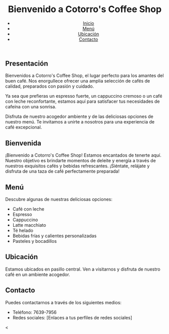 <!DOCTYPE html>
<html>
<head>
  <title>Cotorro's Coffee Shop</title>
  <link rel="stylesheet" href="styles.css">
</head>
<body>
  <header>
    <h1>Bienvenido a Cotorro's Coffee Shop</h1>
    <nav>
      <ul>
        <li><a href="#inicio">Inicio</a></li>
        <li><a href="#menu">Menú</a></li>
        <li><a href="#ubicacion">Ubicación</a></li>
        <li><a href="#contacto">Contacto</a></li>
      </ul>
    </nav>
  </header>

  <section id="presentacion">
    <h2>Presentación</h2>
    <p>Bienvenidos a Cotorro's Coffee Shop, el lugar perfecto para los amantes del buen café. Nos enorgullece ofrecer una amplia selección de cafés de calidad, preparados con pasión y cuidado.</p>
    <p>Ya sea que prefieras un espresso fuerte, un cappuccino cremoso o un café con leche reconfortante, estamos aquí para satisfacer tus necesidades de cafeína con una sonrisa.</p>
    <p>Disfruta de nuestro acogedor ambiente y de las deliciosas opciones de nuestro menú. Te invitamos a unirte a nosotros para una experiencia de café excepcional.</p>
  </section>

  <section id="inicio">
    <h2>Bienvenida</h2>
    <p>¡Bienvenido a Cotorro's Coffee Shop! Estamos encantados de tenerte aquí. Nuestro objetivo es brindarte momentos de deleite y energía a través de nuestros exquisitos cafés y bebidas refrescantes. ¡Siéntate, relájate y disfruta de una taza de café perfectamente preparada!</p>
  </section>

  <section id="menu">
    <h2>Menú</h2>
    <p>Descubre algunas de nuestras deliciosas opciones:</p>
    <ul>
      <li>Café con leche</li>
      <li>Espresso</li>
      <li>Cappuccino</li>
      <li>Latte macchiato</li>
      <li>Té helado</li>
      <li>Bebidas frías y calientes personalizadas</li>
      <li>Pasteles y bocadillos</li>
    </ul>
  </section>

  <section id="ubicacion">
    <h2>Ubicación</h2>
    <p>Estamos ubicados en pasillo central. Ven a visitarnos y disfruta de nuestro café en un ambiente acogedor.</p>
  </section>

  <section id="contacto">
    <h2>Contacto</h2>
    <p>Puedes contactarnos a través de los siguientes medios:</p>
    <ul>
      <li>Teléfono: 7639-7956
      <li>Redes sociales: [Enlaces a tus perfiles de redes sociales]</li>
    </ul>
  </section>

  <

